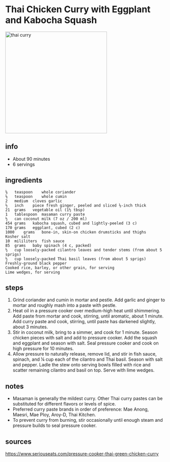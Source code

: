 # Thai Chicken Curry with Eggplant and Kabocha Squash
<img src="https://www.seriouseats.com/thmb/jv5trsF4NGPZf3_weFk0UGF7PFQ=/610x343/smart/filters:no_upscale()/__opt__aboutcom__coeus__resources__content_migration__serious_eats__seriouseats.com__recipes__images__2014__04__20140402-pressure-cooker-thai-chicken-squash-eggplant-spinach-curry-08-edit-8473c1e06bad471b81802b77889aaba5.jpg" alt="thai curry" width="320"/>

## info  
* About 90 minutes
* 6 servings

## ingredients  
```
⅛	teaspoon	whole coriander
⅛	teaspoon	whole cumin
2	medium	cloves garlic
½	inch	piece fresh ginger, peeled and sliced ⅛-inch thick
21	grams	vegetable oil (1½ tbsp)
1	tablespoon	masaman curry paste
½	can	coconut milk (7 oz / 200 ml)
454	grams	kabocha squash, cubed and lightly-peeled (3 c)
170	grams	eggplant, cubed (2 c)
1000	grams	bone-in, skin-on chicken drumsticks and thighs
Kosher salt
10	mililiters	fish sauce
85	grams	baby spinach (4 c, packed)
½	cup	loosely-packed cilantro leaves and tender stems (from about 5 sprigs)
½	cup	loosely-packed Thai basil leaves (from about 5 sprigs)
Freshly-ground black pepper
Cooked rice, barley, or other grain, for serving
Lime wedges, for serving
```

## steps  
1. Grind coriander and cumin in mortar and pestle. Add garlic and ginger to mortar and roughly mash into a paste with pestle.
2. Heat oil in a pressure cooker over medium-high heat until shimmering. Add paste from mortar and cook, stirring, until aromatic, about 1 minute. Add curry paste and cook, stirring, until paste has darkened slightly, about 3 minutes.
3. Stir in coconut milk, bring to a simmer, and cook for 1 minute. Season chicken pieces with salt and add to pressure cooker. Add the squash and eggplant and season with salt. Seal pressure cooker and cook on high pressure for 10 minutes.
4. Allow pressure to naturally release, remove lid, and stir in fish sauce, spinach, and ¼ cup each of the cilantro and Thai basil. Season with salt and pepper. Ladle the stew onto serving bowls filled with rice and scatter remaining cilantro and basil on top. Serve with lime wedges.



## notes  
* Masaman is generally the mildest curry. Other Thai curry pastes can be substituted for different flavors or levels of spice.
* Preferred curry paste brands in order of preference: Mae Anong, Maesri, Mae Ploy, Aroy-D, Thai Kitchen.
* To prevent curry from burning, stir occasionally until enough steam and pressure builds to seal pressure cooker.

## sources   
https://www.seriouseats.com/pressure-cooker-thai-green-chicken-curry

